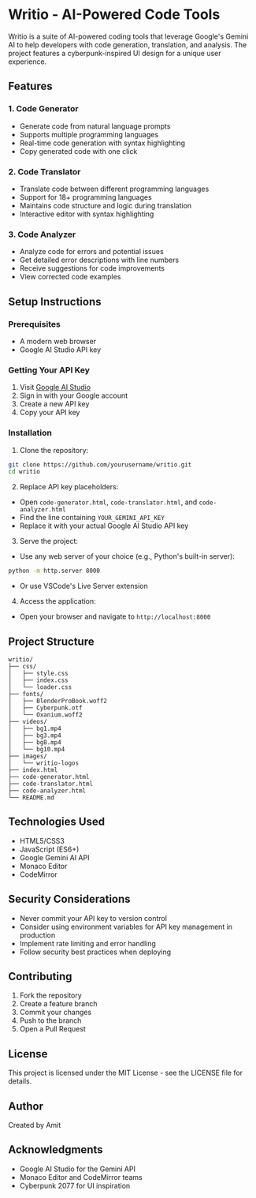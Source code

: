 # Writio - AI-Powered Code Tools

Writio is a suite of AI-powered coding tools that leverage Google's Gemini AI to help developers with code generation, translation, and analysis. The project features a cyberpunk-inspired UI design for a unique user experience.

## Features

### 1. Code Generator
- Generate code from natural language prompts
- Supports multiple programming languages
- Real-time code generation with syntax highlighting
- Copy generated code with one click

### 2. Code Translator
- Translate code between different programming languages
- Support for 18+ programming languages
- Maintains code structure and logic during translation
- Interactive editor with syntax highlighting

### 3. Code Analyzer
- Analyze code for errors and potential issues
- Get detailed error descriptions with line numbers
- Receive suggestions for code improvements
- View corrected code examples

## Setup Instructions

### Prerequisites
- A modern web browser
- Google AI Studio API key

### Getting Your API Key
1. Visit [Google AI Studio](https://makersuite.google.com/app/apikey)
2. Sign in with your Google account
3. Create a new API key
4. Copy your API key

### Installation
1. Clone the repository:
```bash
git clone https://github.com/yourusername/writio.git
cd writio
```

2. Replace API key placeholders:
- Open `code-generator.html`, `code-translator.html`, and `code-analyzer.html`
- Find the line containing `YOUR_GEMINI_API_KEY`
- Replace it with your actual Google AI Studio API key

3. Serve the project:
- Use any web server of your choice (e.g., Python's built-in server):
```bash
python -m http.server 8000
```
- Or use VSCode's Live Server extension

4. Access the application:
- Open your browser and navigate to `http://localhost:8000`

## Project Structure
```
writio/
├── css/
│   ├── style.css
│   ├── index.css
│   └── loader.css
├── fonts/
│   ├── BlenderProBook.woff2
│   ├── Cyberpunk.otf
│   └── Oxanium.woff2
├── videos/
│   ├── bg1.mp4
│   ├── bg3.mp4
│   ├── bg8.mp4
│   └── bg10.mp4
├── images/
│   └── writio-logos
├── index.html
├── code-generator.html
├── code-translator.html
├── code-analyzer.html
└── README.md
```

## Technologies Used
- HTML5/CSS3
- JavaScript (ES6+)
- Google Gemini AI API
- Monaco Editor
- CodeMirror

## Security Considerations
- Never commit your API key to version control
- Consider using environment variables for API key management in production
- Implement rate limiting and error handling
- Follow security best practices when deploying

## Contributing
1. Fork the repository
2. Create a feature branch
3. Commit your changes
4. Push to the branch
5. Open a Pull Request

## License
This project is licensed under the MIT License - see the LICENSE file for details.

## Author
Created by Amit

## Acknowledgments
- Google AI Studio for the Gemini API
- Monaco Editor and CodeMirror teams
- Cyberpunk 2077 for UI inspiration
